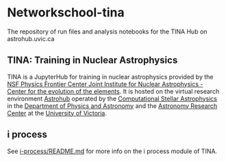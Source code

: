 # Networkschool-tina
The repository of run files and analysis notebooks for the TINA Hub on astrohub.uvic.ca


## TINA: Training in Nuclear Astrophysics
TINA is a JupyterHub for training in nuclear astrophysics provided by the [NSF Physics Frontier Center Joint Institute for Nuclear Astrophysics - Center for the evolution of the elements](http://www.jinaweb.org). It is hosted on the virtual research environment [Astrohub](https://astrohub.uvic.ca) operated by the [Computational Stellar Astrophysics](https://csa.phys.uvic.ca) in the [Department of Physics and Astronomy](https://www.uvic.ca/science/physics) and the [Astronomy Research Center](https://www.uvic.ca/research/centres/arc) at the [University of Victoria](https://www.uvic.ca). 

## i process
See [i-process/README.md](i-process/Reamde.md) for more info on the i process module of TINA.
